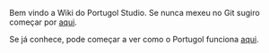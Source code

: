 Bem vindo a Wiki do Portugol Studio.
Se nunca mexeu no Git sugiro começar por [aqui](https://github.com/UNIVALI-LITE/Portugol-Studio/wiki/Contribuindo-com-o-projeto).

Se já conhece, pode começar a ver como o Portugol funciona [aqui](https://github.com/UNIVALI-LITE/Portugol-Studio/wiki/Como-funciona-o-Portugol-Studio).
